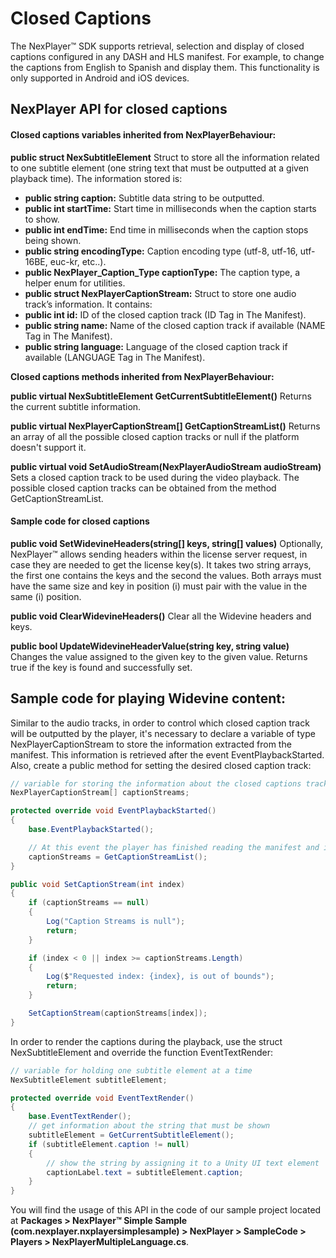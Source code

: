 # Closed Captions

The NexPlayer™ SDK supports retrieval, selection and display of closed captions configured in any DASH and HLS manifest. For example, to change the captions from English to Spanish and display them. This functionality is only supported in Android and iOS devices.

## NexPlayer API for closed captions

#### Closed captions variables inherited from NexPlayerBehaviour:

**public struct NexSubtitleElement**
Struct to store all the information related to one subtitle element (one string text that must be outputted at a given playback time). The information stored is:

- **public string caption:** Subtitle data string to be outputted.
- **public int startTime:** Start time in milliseconds when the caption starts to show.
- **public int endTime:** End time in milliseconds when the caption stops being shown.
- **public string encodingType:** Caption encoding type (utf-8, utf-16, utf-16BE, euc-kr, etc..).
- **public NexPlayer_Caption_Type captionType:** The caption type, a helper enum for utilities.
- **public struct NexPlayerCaptionStream:** Struct to store one audio track’s information. It contains:
- **public int id:** ID of the closed caption track (ID Tag in The Manifest).
- **public string name:** Name of the closed caption track if available (NAME Tag in The Manifest).
- **public string language:** Language of the closed caption track if available  (LANGUAGE Tag in The Manifest).

**Closed captions methods inherited from NexPlayerBehaviour:**

**public virtual NexSubtitleElement GetCurrentSubtitleElement()**
Returns the current subtitle information.

**public virtual NexPlayerCaptionStream[] GetCaptionStreamList()**
Returns an array of all the possible closed caption tracks or null if the platform doesn't support it.

**public virtual void SetAudioStream(NexPlayerAudioStream audioStream)**
Sets a closed caption track to be used during the video playback. The possible closed caption tracks can be obtained from the method GetCaptionStreamList.

#### Sample code for closed captions

**public void SetWidevineHeaders(string[] keys, string[] values)**
Optionally, NexPlayer™ allows sending headers within the license server request, in case they are needed to get the license key(s). It takes two string arrays, the first one contains the keys and the second the values. Both arrays must have the same size and key in position (i) must pair with the value in the same (i) position.

**public void ClearWidevineHeaders()**
Clear all the Widevine headers and keys.

**public bool UpdateWidevineHeaderValue(string key, string value)**
Changes the value assigned to the given key to the given value. Returns true if the key is found and successfully set.


## Sample code for playing Widevine content:

Similar to the audio tracks, in order to control which closed caption track will be outputted by the player, it's necessary to declare a variable of type NexPlayerCaptionStream to store the information extracted from the manifest. This information is retrieved after the event EventPlaybackStarted. Also, create a public method for setting the desired closed caption track:

```csharp
// variable for storing the information about the closed captions tracks present inside the manifest
NexPlayerCaptionStream[] captionStreams;

protected override void EventPlaybackStarted()
{
    base.EventPlaybackStarted();

    // At this event the player has finished reading the manifest and is safe to ask for the CC tracks
    captionStreams = GetCaptionStreamList();
}

public void SetCaptionStream(int index)
{
    if (captionStreams == null)
    {
        Log("Caption Streams is null");
        return;
    }

    if (index < 0 || index >= captionStreams.Length)
    {
        Log($"Requested index: {index}, is out of bounds");
        return;
    }

    SetCaptionStream(captionStreams[index]);
}
```
In order to render the captions during the playback, use the struct NexSubtitleElement and override the function EventTextRender:

```csharp
// variable for holding one subtitle element at a time
NexSubtitleElement subtitleElement;

protected override void EventTextRender()
{
    base.EventTextRender();
    // get information about the string that must be shown 
    subtitleElement = GetCurrentSubtitleElement();
    if (subtitleElement.caption != null)
    {
        // show the string by assigning it to a Unity UI text element
        captionLabel.text = subtitleElement.caption;
    }
}
```

You will find the usage of this API in the code of our sample project located at **Packages > NexPlayer™ Simple Sample (com.nexplayer.nxplayersimplesample) > NexPlayer > SampleCode > Players > NexPlayerMultipleLanguage.cs**.
